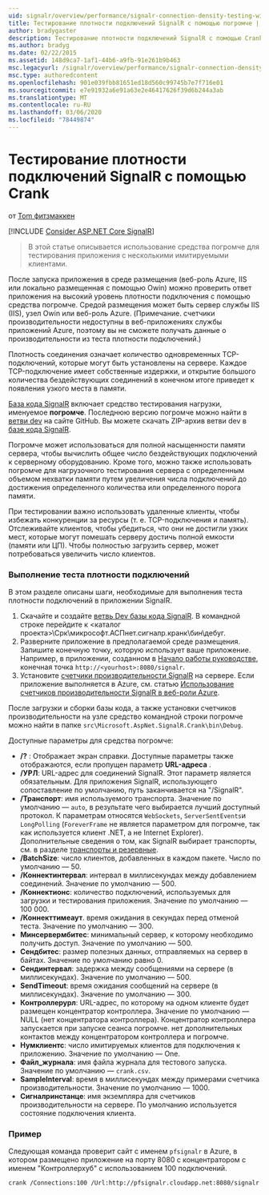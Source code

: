 ```yaml
---
uid: signalr/overview/performance/signalr-connection-density-testing-with-crank
title: Тестирование плотности подключений SignalR с помощью погромче | Документация Майкрософт
author: bradygaster
description: Тестирование плотности подключений SignalR с помощью Crank
ms.author: bradyg
ms.date: 02/22/2015
ms.assetid: 148d9ca7-1af1-44b6-a9fb-91e261b9b463
msc.legacyurl: /signalr/overview/performance/signalr-connection-density-testing-with-crank
msc.type: authoredcontent
ms.openlocfilehash: 901e039fbb81651ed18d560c99745b7e7f716e01
ms.sourcegitcommit: e7e91932a6e91a63e2e46417626f39d6b244a3ab
ms.translationtype: MT
ms.contentlocale: ru-RU
ms.lasthandoff: 03/06/2020
ms.locfileid: "78449874"
---
```

# <a name="signalr-connection-density-testing-with-crank"></a>Тестирование плотности подключений SignalR с помощью Crank

от [Tom фитзмаккен](https://github.com/tfitzmac)

[!INCLUDE [Consider ASP.NET Core SignalR](~/includes/signalr/signalr-version-disambiguation.md)]

> В этой статье описывается использование средства погромче для тестирования приложения с несколькими имитируемыми клиентами.

После запуска приложения в среде размещения (веб-роль Azure, IIS или локально размещенная с помощью Owin) можно проверить ответ приложения на высокий уровень плотности подключения с помощью средства погромче. Средой размещения может быть сервер службы IIS (IIS), узел Owin или веб-роль Azure. (Примечание. счетчики производительности недоступны в веб-приложениях службы приложений Azure, поэтому вы не сможете получать данные о производительности из теста плотности подключений.)

Плотность соединения означает количество одновременных TCP-подключений, которые могут быть установлены на сервере. Каждое TCP-подключение имеет собственные издержки, и открытие большого количества бездействующих соединений в конечном итоге приведет к появления узкого места в памяти.

[База кода SignalR](https://github.com/signalr/signalr) включает средство тестирования нагрузки, именуемое **погромче**. Последнюю версию погромче можно найти в [ветви dev](https://github.com/SignalR/signalr/tree/dev) на сайте GitHub. Вы можете скачать ZIP-архив ветви dev в [базе кода SignalR](https://github.com/SignalR/SignalR/archive/dev.zip).

Погромче может использоваться для полной насыщенности памяти сервера, чтобы вычислить общее число бездействующих подключений к серверному оборудованию. Кроме того, можно также использовать погромче для нагрузочного тестирования сервера с определенным объемом нехватки памяти путем увеличения числа подключений до достижения определенного количества или определенного порога памяти.

При тестировании важно использовать удаленные клиенты, чтобы избежать конкуренции за ресурсы (т. е. TCP-подключения и память). Отслеживайте клиентов, чтобы убедиться, что они не достигли узких мест, которые могут помешать серверу достичь полной емкости (памяти или ЦП). Чтобы полностью загрузить сервер, может потребоваться увеличить число клиентов.

### <a name="running-a-connection-density-test"></a>Выполнение теста плотности подключений

В этом разделе описаны шаги, необходимые для выполнения теста плотности подключений в приложении SignalR.

1. Скачайте и создайте [ветвь Dev базы кода SignalR](https://github.com/SignalR/SignalR/archive/dev.zip). В командной строке перейдите к &lt;каталог проекта&gt;\Срк\микрософт.АСПнет.сигналр.кранк\бин\дебуг.
2. Разверните приложение в предполагаемой среде размещения. Запишите конечную точку, которую использует ваше приложение. Например, в приложении, созданном в [Начало работы руководстве](../getting-started/tutorial-getting-started-with-signalr.md), конечная точка `http://<yourhost>:8080/signalr`.
3. Установите [счетчики производительности SignalR](signalr-performance.md#perfcounters) на сервере. Если приложение выполняется в Azure, см. статью [Использование счетчиков производительности SignalR в веб-роли Azure](using-signalr-performance-counters-in-an-azure-web-role.md).

После загрузки и сборки базы кода, а также установки счетчиков производительности на узле средство командной строки погромче можно найти в папке `src\Microsoft.AspNet.SignalR.Crank\bin\Debug`.

Доступные параметры для средства погромче:

- **/?** : Отображает экран справки. Доступные параметры также отображаются, если пропущен параметр **URL-адреса** .
- **/УРЛ**: URL-адрес для соединений SignalR. Этот параметр является обязательным. Для приложения SignalR, использующего сопоставление по умолчанию, путь заканчивается на "/SignalR".
- **/Транспорт**: имя используемого транспорта. Значение по умолчанию — `auto`, в результате чего выбирается лучший доступный протокол. К параметрам относятся `WebSockets`, `ServerSentEvents`и `LongPolling` (`ForeverFrame` не является параметром для погромче, так как используется клиент .NET, а не Internet Explorer). Дополнительные сведения о том, как SignalR выбирает транспорты, см. в разделе [транспорты и резервные](../getting-started/introduction-to-signalr.md#transports).
- **/BatchSize**: число клиентов, добавленных в каждом пакете. Число по умолчанию — 50.
- **/Коннектинтервал**: интервал в миллисекундах между добавлением соединений. Значение по умолчанию — 500.
- **/Коннектионс**: количество подключений, используемых для загрузки и тестирования приложения. Значение по умолчанию — 100 000.
- **/Коннекттимеаут**. время ожидания в секундах перед отменой теста. Значение по умолчанию — 300.
- **Минсервермбитес**: минимальный сервер, к которому необходимо получить доступ. Значение по умолчанию — 500.
- **Сендбитес**: размер полезных данных, отправляемых на сервер в байтах. Значение по умолчанию равно 0.
- **Сендинтервал**: задержка между сообщениями на сервере (в миллисекундах). Значение по умолчанию — 500.
- **SendTimeout**: время ожидания сообщений на сервере (в миллисекундах). Значение по умолчанию — 300.
- **Контроллерурл**: URL-адрес, по которому на одном клиенте будет размещен концентратор контроллера. Значение по умолчанию — NULL (нет концентратора контроллера). Концентратор контроллера запускается при запуске сеанса погромче. нет дополнительных контактов между концентратором контроллера и погромче.
- **Нумклиентс**: число имитируемых клиентов для подключения к приложению. Значение по умолчанию — One.
- **Файл_журнала**: имя файла журнала для тестового запуска. Значение по умолчанию — `crank.csv`.
- **SampleInterval**: время в миллисекундах между примерами счетчика производительности. Значение по умолчанию — 1000.
- **Сигналринстанце**: имя экземпляра для счетчиков производительности на сервере. По умолчанию используется состояние подключения клиента.

### <a name="example"></a>Пример

Следующая команда проверит сайт с именем `pfsignalr` в Azure, в котором размещено приложение на порту 8080 с концентратором с именем "Контроллерхуб" с использованием 100 подключений.

`crank /Connections:100 /Url:http://pfsignalr.cloudapp.net:8080/signalr`
